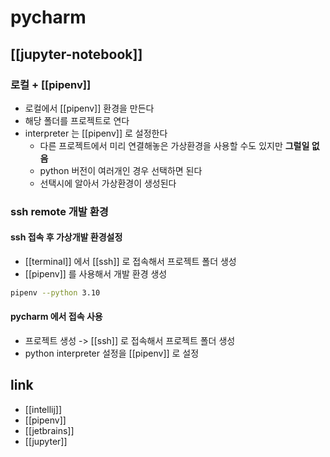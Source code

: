 # pycharm
## [[jupyter-notebook]]

### 로컬 + [[pipenv]]
- 로컬에서 [[pipenv]] 환경을 만든다
- 해당 폴더를 프로젝트로 연다
- interpreter 는 [[pipenv]] 로 설정한다
  - 다른 프로젝트에서 미리 연결해놓은 가상환경을 사용할 수도 있지만 **그럴일 없음**
  - python 버전이 여러개인 경우 선택하면 된다
  - 선택시에 알아서 가상환경이 생성된다

### ssh remote 개발 환경
#### ssh 접속 후 가상개발 환경설정
- [[terminal]] 에서 [[ssh]] 로 접속해서 프로젝트 폴더 생성
- [[pipenv]] 를 사용해서 개발 환경 생성
```sh 
pipenv --python 3.10
```

#### pycharm 에서 접속 사용
- 프로젝트 생성 -> [[ssh]] 로 접속해서 프로젝트 폴더 생성
- python interpreter 설정을 [[pipenv]] 로 설정

## link
- [[intellij]]
- [[pipenv]]
- [[jetbrains]]
- [[jupyter]]
